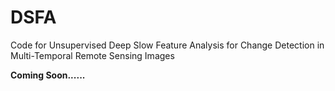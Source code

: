 # DSFA
Code for Unsupervised Deep Slow Feature Analysis for Change Detection in Multi-Temporal Remote Sensing Images

**Coming Soon......**
